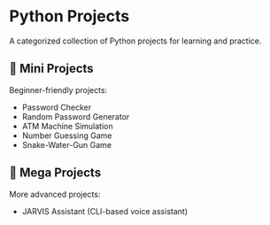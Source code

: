 # Python Projects

A categorized collection of Python projects for learning and practice.

## 📁 Mini Projects
Beginner-friendly projects:
- Password Checker
- Random Password Generator
- ATM Machine Simulation
- Number Guessing Game
- Snake-Water-Gun Game

## 📁 Mega Projects
More advanced projects:
- JARVIS Assistant (CLI-based voice assistant)

